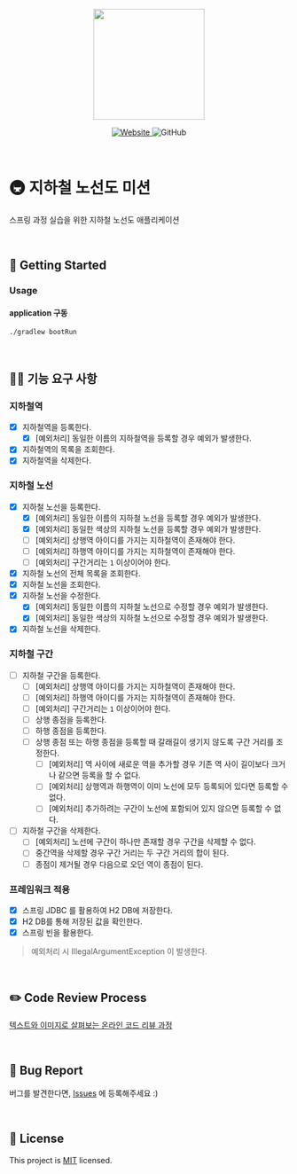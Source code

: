 <p align="center">
    <img width="200px;" src="https://raw.githubusercontent.com/woowacourse/atdd-subway-admin-frontend/master/images/main_logo.png"/>
</p>
<p align="center">
  <a href="https://techcourse.woowahan.com/c/Dr6fhku7" alt="woowacourse subway">
    <img alt="Website" src="https://img.shields.io/website?url=https%3A%2F%2Fedu.nextstep.camp%2Fc%2FR89PYi5H">
  </a>
  <img alt="GitHub" src="https://img.shields.io/github/license/woowacourse/atdd-subway-map">
</p>

<br>

# 🚇 지하철 노선도 미션
스프링 과정 실습을 위한 지하철 노선도 애플리케이션

<br>

## 🚀 Getting Started
### Usage
#### application 구동
```
./gradlew bootRun
```
<br>

## 👩‍💻 기능 요구 사항

### 지하철역

- [x] 지하철역을 등록한다.
  - [x] [예외처리] 동일한 이름의 지하철역을 등록할 경우 예외가 발생한다.
- [x] 지하철역의 목록을 조회한다.
- [x] 지하철역을 삭제한다.

### 지하철 노선

- [x] 지하철 노선을 등록한다.
  - [x] [예외처리] 동일한 이름의 지하철 노선을 등록할 경우 예외가 발생한다.
  - [x] [예외처리] 동일한 색상의 지하철 노선을 등록할 경우 예외가 발생한다.
  - [ ] [예외처리] 상행역 아이디를 가지는 지하철역이 존재해야 한다.
  - [ ] [예외처리] 하행역 아이디를 가지는 지하철역이 존재해야 한다.
  - [ ] [예외처리] 구간거리는 `1` 이상이어야 한다.
- [x] 지하철 노선의 전체 목록을 조회한다.
- [x] 지하철 노선을 조회한다.
- [x] 지하철 노선을 수정한다.
  - [x] [예외처리] 동일한 이름의 지하철 노선으로 수정할 경우 예외가 발생한다.
  - [x] [예외처리] 동일한 색상의 지하철 노선으로 수정할 경우 예외가 발생한다.
- [x] 지하철 노선을 삭제한다.

### 지하철 구간

- [ ] 지하철 구간을 등록한다.
  - [ ] [예외처리] 상행역 아이디를 가지는 지하철역이 존재해야 한다.
  - [ ] [예외처리] 하행역 아이디를 가지는 지하철역이 존재해야 한다.
  - [ ] [예외처리] 구간거리는 `1` 이상이어야 한다.
  - [ ] 상행 종점을 등록한다.
  - [ ] 하행 종점을 등록한다.
  - [ ] 상행 종점 또는 하행 종점을 등록할 때 갈래길이 생기지 않도록 구간 거리를 조정한다.
    - [ ] [예외처리] 역 사이에 새로운 역을 추가할 경우 기존 역 사이 길이보다 크거나 같으면 등록을 할 수 없다.
    - [ ] [예외처리] 상행역과 하행역이 이미 노선에 모두 등록되어 있다면 등록할 수 없다.
    - [ ] [예외처리] 추가하려는 구간이 노선에 포함되어 있지 않으면 등록할 수 없다.
- [ ] 지하철 구간을 삭제한다.
  - [ ] [예외처리] 노선에 구간이 하나만 존재할 경우 구간을 삭제할 수 없다.
  - [ ] 중간역을 삭제할 경우 구간 거리는 두 구간 거리의 합이 된다.
  - [ ] 종점이 제거될 경우 다음으로 오던 역이 종점이 된다.

### 프레임워크 적용

- [x] 스프링 JDBC 를 활용하여 H2 DB에 저장한다.
- [x] H2 DB를 통해 저장된 값을 확인한다.
- [x] 스프링 빈을 활용한다.

> 예외처리 시 IllegalArgumentException 이 발생한다.

<br>

## ✏️ Code Review Process
[텍스트와 이미지로 살펴보는 온라인 코드 리뷰 과정](https://github.com/next-step/nextstep-docs/tree/master/codereview)

<br>

## 🐞 Bug Report

버그를 발견한다면, [Issues](https://github.com/woowacourse/atdd-subway-map/issues) 에 등록해주세요 :)

<br>

## 📝 License

This project is [MIT](https://github.com/woowacourse/atdd-subway-map/blob/master/LICENSE) licensed.
